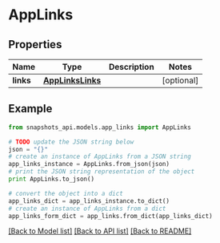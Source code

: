 # AppLinks


## Properties
Name | Type | Description | Notes
------------ | ------------- | ------------- | -------------
**links** | [**AppLinksLinks**](AppLinksLinks.md) |  | [optional] 

## Example

```python
from snapshots_api.models.app_links import AppLinks

# TODO update the JSON string below
json = "{}"
# create an instance of AppLinks from a JSON string
app_links_instance = AppLinks.from_json(json)
# print the JSON string representation of the object
print AppLinks.to_json()

# convert the object into a dict
app_links_dict = app_links_instance.to_dict()
# create an instance of AppLinks from a dict
app_links_form_dict = app_links.from_dict(app_links_dict)
```
[[Back to Model list]](../README.md#documentation-for-models) [[Back to API list]](../README.md#documentation-for-api-endpoints) [[Back to README]](../README.md)


